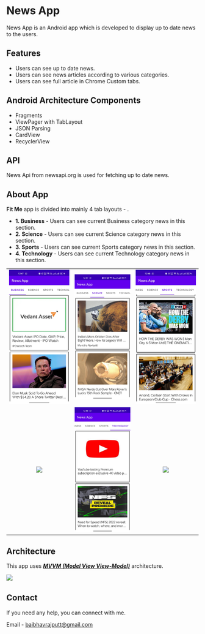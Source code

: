 # News App

News App is an Android app which is developed to display up to date news to the users.

## Features
- Users can see up to date news.
- Users can see news articles according to various categories.
- Users can see full article in Chrome Custom tabs.


## Android Architecture Components
- Fragments
- ViewPager with TabLayout
- JSON Parsing
- CardView
- RecyclerView


## API
News Api from newsapi.org is used for fetching up to date news.


## About App
  
**Fit Me** app is divided into mainly 4 tab layouts - .

- **1. Business** - Users can see current Business category news in this section.
- **2. Science** - Users can see current Science category news in this section.
- **3. Sports** - Users can see current Sports category news in this section.
- **4. Technology** - Users can see current Technology category news in this section.
  
  
||||
|:----------------------------------------:|:-----------------------------------------:|:-----------------------------------------: |
| ![](media/31.jpeg) | ![](media/32.jpeg) | ![](media/33.jpeg) | 
| ![](media/25.jpeg) | ![](media/34.jpeg) | ![](media/27.jpeg) |


## Architecture
This app uses [***MVVM (Model View View-Model)***](https://developer.android.com/jetpack/docs/guide#recommended-app-arch) architecture.

![](https://developer.android.com/topic/libraries/architecture/images/final-architecture.png)
 


 ## Contact
If you need any help, you can connect with me.

Email - baibhavrajputt@gmail.com
